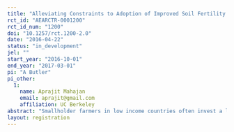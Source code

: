```yaml
---
title: "Alleviating Constraints to Adoption of Improved Soil Fertility Management"
rct_id: "AEARCTR-0001200"
rct_id_num: "1200"
doi: "10.1257/rct.1200-2.0"
date: "2016-04-22"
status: "in_development"
jel: ""
start_year: "2016-10-01"
end_year: "2017-03-01"
pi: "A Butler"
pi_other:
  1:
    name: Aprajit Mahajan
    email: aprajit@gmail.com
    affiliation: UC Berkeley
abstract: "Smallholder farmers in low income countries often invest a large proportion of their production costs in fertilizer, however returns on this investment can be highly variable and maximum potential productivity gains are very rarely achieved (Beaman et al. 2013; Duflo et al. 2008; Suri 2011). Experimental evidence points to the need for balanced nutrient application in order to maximize the efficiency of each synthetic compound (Das et al. 2009). However in order to effectively optimize fertilizer use efficiency, targeted advice needs to be generated at the individual level based on current soil fertility status as well as the nutrient demands of the cropping system (Das et al. 2009). At present, most farmers rely on blanket fertilizer recommendations which fails to account for this variability. The emphasis on nitrogen based fertilizers also implies that the supply chains for other nutrients have not been well established. As a result even if farmers had the knowledge allowing them to adopt more effective fertilizer application practices, appropriate and timely supply of fertilizer may still remain a major constraint. Here we will investigate the constraints to adoption of a new affordable automated system for delivering balanced fertilizer recommendations as compared to government soil testing laboratories. "
layout: registration
---
```


